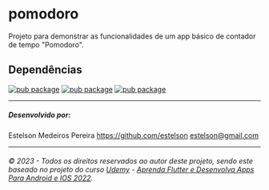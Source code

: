 # pomodoro

Projeto para demonstrar as funcionalidades de um app básico de contador de tempo "Pomodoro".

## Dependências
[![pub package](https://img.shields.io/pub/v/mobx.svg?label=mobx&color=green)](https://pub.dartlang.org/packages/mobx) [![pub package](https://img.shields.io/pub/v/flutter_mobx.svg?label=flutter_mobx&color=green)](https://pub.dartlang.org/packages/flutter_mobx) [![pub package](https://img.shields.io/pub/v/provider.svg?label=provider&color=green)](https://pub.dev/packages?q=provider)

------------


##### Desenvolvido por:
Estelson Medeiros Pereira
https://github.com/estelson
estelson@gmail.com

------------


###### &copy; 2023 - Todos os direitos reservados ao autor deste projeto, sendo este baseado no projeto do curso [Udemy](https://www.udemy.com/ "Udemy") - [Aprenda Flutter e Desenvolva Apps Para Android e IOS 2022](https://www.udemy.com/course/curso-flutter/ "Aprenda Flutter e Desenvolva Apps Para Android e IOS 2022").